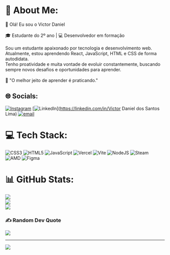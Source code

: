 # 💫 About Me:
👋 Olá! Eu sou o Victor Daniel<br><br>🎓 Estudante do 2º ano | 💻 Desenvolvedor em formação<br><br>Sou um estudante apaixonado por tecnologia e desenvolvimento web.<br>Atualmente, estou aprendendo React, JavaScript, HTML e CSS de forma autodidata.<br>Tenho proatividade e muita vontade de evoluir constantemente, buscando sempre novos desafios e oportunidades para aprender.<br><br>🚀 "O melhor jeito de aprender é praticando."


## 🌐 Socials:
[![Instagram](https://img.shields.io/badge/Instagram-%23E4405F.svg?logo=Instagram&logoColor=white)](https://instagram.com/tylesk.508) [![LinkedIn](https://img.shields.io/badge/LinkedIn-%230077B5.svg?logo=linkedin&logoColor=white)](https://linkedin.com/in/Victor Daniel dos Santos Lima) [![email](https://img.shields.io/badge/Email-D14836?logo=gmail&logoColor=white)](mailto:victor558.daniel.lima17990@gmail.com) 

# 💻 Tech Stack:
![CSS3](https://img.shields.io/badge/css3-%231572B6.svg?style=for-the-badge&logo=css3&logoColor=white) ![HTML5](https://img.shields.io/badge/html5-%23E34F26.svg?style=for-the-badge&logo=html5&logoColor=white) ![JavaScript](https://img.shields.io/badge/javascript-%23323330.svg?style=for-the-badge&logo=javascript&logoColor=%23F7DF1E) ![Vercel](https://img.shields.io/badge/vercel-%23000000.svg?style=for-the-badge&logo=vercel&logoColor=white) ![Vite](https://img.shields.io/badge/vite-%23646CFF.svg?style=for-the-badge&logo=vite&logoColor=white) ![NodeJS](https://img.shields.io/badge/node.js-6DA55F?style=for-the-badge&logo=node.js&logoColor=white) ![Steam](https://img.shields.io/badge/steam-%23000000.svg?style=for-the-badge&logo=steam&logoColor=white) ![AMD](https://img.shields.io/badge/AMD-%23000000.svg?style=for-the-badge&logo=amd&logoColor=white) ![Figma](https://img.shields.io/badge/figma-%23F24E1E.svg?style=for-the-badge&logo=figma&logoColor=white)
# 📊 GitHub Stats:
![](https://github-readme-stats.vercel.app/api?username=TylesKS&theme=dark&hide_border=false&include_all_commits=false&count_private=false)<br/>
![](https://nirzak-streak-stats.vercel.app/?user=TylesKS&theme=dark&hide_border=false)<br/>
![](https://github-readme-stats.vercel.app/api/top-langs/?username=TylesKS&theme=dark&hide_border=false&include_all_commits=false&count_private=false&layout=compact)

### ✍️ Random Dev Quote
![](https://quotes-github-readme.vercel.app/api?type=horizontal&theme=radical)

---
[![](https://visitcount.itsvg.in/api?id=TylesKS&icon=0&color=0)](https://visitcount.itsvg.in)

<!-- Proudly created with GPRM ( https://gprm.itsvg.in ) -->
